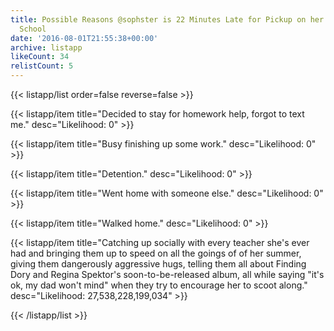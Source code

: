 ```yaml
---
title: Possible Reasons @sophster is 22 Minutes Late for Pickup on her First Day of
  School
date: '2016-08-01T21:55:38+00:00'
archive: listapp
likeCount: 34
relistCount: 5
---
```



{{< listapp/list order=false reverse=false >}}

   {{< listapp/item title="Decided to stay for homework help, forgot to text me."
      desc="Likelihood: 0" >}}

   {{< listapp/item title="Busy finishing up some work."
      desc="Likelihood: 0" >}}

   {{< listapp/item title="Detention."
      desc="Likelihood: 0" >}}

   {{< listapp/item title="Went home with someone else."
      desc="Likelihood: 0" >}}

   {{< listapp/item title="Walked home."
      desc="Likelihood: 0" >}}

   {{< listapp/item title="Catching up socially with every teacher she's ever had and bringing them up to speed on all the goings of of her summer, giving them dangerously aggressive hugs, telling them all about Finding Dory and Regina Spektor's soon-to-be-released album, all while saying \"it's ok, my dad won't mind\" when they try to encourage her to scoot along."
      desc="Likelihood: 27,538,228,199,034" >}}

{{< /listapp/list >}}
